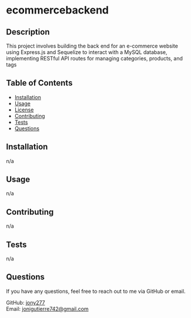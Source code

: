 # ecommercebackend



## Description

This project involves building the back end for an e-commerce website using Express.js and Sequelize to interact with a MySQL database, implementing RESTful API routes for managing categories, products, and tags

## Table of Contents

- [Installation](#installation)
- [Usage](#usage)
- [License](#license)
- [Contributing](#contributing)
- [Tests](#tests)
- [Questions](#questions)

## Installation

n/a

## Usage

n/a



## Contributing

n/a

## Tests

n/a

## Questions

If you have any questions, feel free to reach out to me via GitHub or email.

GitHub: [jony277](https://github.com/jony277)  
Email: jonigutierre742@gmail.com

